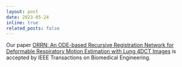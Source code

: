 ```yaml
---
layout: post
date: 2023-05-24
inline: true
related_posts: false
---
```


Our paper [ORRN: An ODE-based Recursive Registration Network for Deformable Respiratory Motion Estimation with Lung 4DCT Images](https://ieeexplore.ieee.org/abstract/document/10144816) is accepted by IEEE Transactions on Biomedical Engineering.
